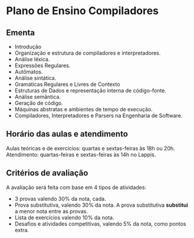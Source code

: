 # Plano de Ensino Compiladores

## Ementa

- Introdução
- Organização e estrutura de compiladores e interpretadores.
- Análise léxica.
- Expressões Regulares.
- Autômatos.
- Análise sintática.
- Gramáticas Regulares e Livres de Contexto
- Estruturas de Dados e representação interna de código-fonte.
- Análise semântica.
- Geração de código.
- Máquinas abstratas e ambientes de tempo de execução.
- Compiladores, Interpretadores e Parsers na Engenharia de Software.


## Horário das aulas e atendimento 

Aulas teóricas e de exercícios: quartas e sextas-feiras às 18h ou 20h.
Atendimento: quartas-feiras e sextas-feiras às 14h no Lappis.

## Critérios de avaliação

A avaliação será feita com base em 4 tipos de atividades:

* 3 provas valendo 30% da nota, cada.
* Prova substitutiva, valendo 30% da nota. A prova substitutiva **substitui** a menor nota entre as provas.
* Lista de exercícios valendo 10% da nota.
* Desafios e atividades competitivas, valendo 5% da nota, como pontos extra.
